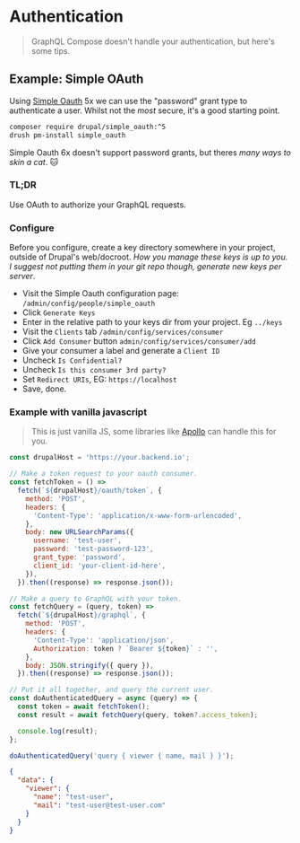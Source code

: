 # Authentication

> GraphQL Compose doesn't handle your authentication, but here's some tips.

## Example: Simple OAuth

Using [Simple Oauth](https://www.drupal.org/project/simple_oauth) 5x we can use the "password" grant type to authenticate a user. Whilst not the _most_ secure, it's a good starting point.

```bash
composer require drupal/simple_oauth:^5
drush pm-install simple_oauth
```

Simple Oauth 6x doesn't support password grants, but theres _many ways to skin a cat_. :cat:

### TL;DR

Use OAuth to authorize your GraphQL requests.

### Configure

Before you configure, create a key directory somewhere in your project, outside of Drupal's web/docroot. _How you manage these keys is up to you. I suggest not putting them in your git repo though, generate new keys per server_.

- Visit the Simple Oauth configuration page: `/admin/config/people/simple_oauth`
- Click `Generate Keys`
- Enter in the relative path to your keys dir from your project. Eg `../keys`
- Visit the `Clients` tab `/admin/config/services/consumer`
- Click `Add Consumer` button `admin/config/services/consumer/add`
- Give your consumer a label and generate a `Client ID`
- Uncheck `Is Confidential?`
- Uncheck `Is this consumer 3rd party?`
- Set `Redirect URIs`, EG: `https://localhost`
- Save, done.

### Example with vanilla javascript

> This is just vanilla JS, some libraries like [Apollo](https://www.apollographql.com/docs/react/networking/authentication/#header) can handle this for you.

```javascript
const drupalHost = 'https://your.backend.io';

// Make a token request to your oauth consumer.
const fetchToken = () =>
  fetch(`${drupalHost}/oauth/token`, {
    method: 'POST',
    headers: {
      'Content-Type': 'application/x-www-form-urlencoded',
    },
    body: new URLSearchParams({
      username: 'test-user',
      password: 'test-password-123',
      grant_type: 'password',
      client_id: 'your-client-id-here',
    }),
  }).then((response) => response.json());

// Make a query to GraphQL with your token.
const fetchQuery = (query, token) =>
  fetch(`${drupalHost}/graphql`, {
    method: 'POST',
    headers: {
      'Content-Type': 'application/json',
      Authorization: token ? `Bearer ${token}` : '',
    },
    body: JSON.stringify({ query }),
  }).then((response) => response.json());

// Put it all together, and query the current user.
const doAuthenticatedQuery = async (query) => {
  const token = await fetchToken();
  const result = await fetchQuery(query, token?.access_token);

  console.log(result);
};

doAuthenticatedQuery('query { viewer { name, mail } }');
```

```json
{
  "data": {
    "viewer": {
      "name": "test-user",
      "mail": "test-user@test-user.com"
    }
  }
}
```
